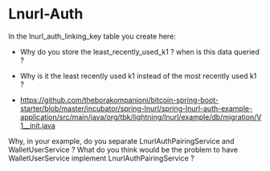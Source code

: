 # Lnurl-Auth

In the lnurl_auth_linking_key table you create here:

- Why do you store the least_recently_used_k1 ? when is this data queried ?
- Why is it the least recently used k1 instead of the most recently used k1 ?

- https://github.com/theborakompanioni/bitcoin-spring-boot-starter/blob/master/incubator/spring-lnurl/spring-lnurl-auth-example-application/src/main/java/org/tbk/lightning/lnurl/example/db/migration/V1__init.java

Why, in your example, do you separate LnurlAuthPairingService and WalletUserService ?
What do you think would be the problem to have WalletUserService implement LnurlAuthPairingService ?